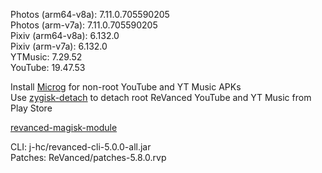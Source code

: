 Photos (arm64-v8a): 7.11.0.705590205  
Photos (arm-v7a): 7.11.0.705590205  
Pixiv (arm64-v8a): 6.132.0  
Pixiv (arm-v7a): 6.132.0  
YTMusic: 7.29.52  
YouTube: 19.47.53  

Install [Microg](https://github.com/ReVanced/GmsCore/releases) for non-root YouTube and YT Music APKs  
Use [zygisk-detach](https://github.com/j-hc/zygisk-detach) to detach root ReVanced YouTube and YT Music from Play Store  

[revanced-magisk-module](https://github.com/j-hc/revanced-magisk-module)
  
CLI: j-hc/revanced-cli-5.0.0-all.jar  
Patches: ReVanced/patches-5.8.0.rvp    
